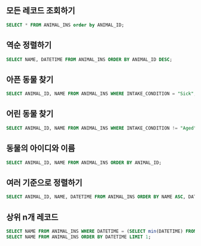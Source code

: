 ## 모든 레코드 조회하기
```sql
SELECT * FROM ANIMAL_INS order by ANIMAL_ID;
```

## 역순 정렬하기
```sql
SELECT NAME, DATETIME FROM ANIMAL_INS ORDER BY ANIMAL_ID DESC;
```

## 아픈 동물 찾기
```sql
SELECT ANIMAL_ID, NAME FROM ANIMAL_INS WHERE INTAKE_CONDITION = "Sick";
```

## 어린 동물 찾기
```sql
SELECT ANIMAL_ID, NAME FROM ANIMAL_INS WHERE INTAKE_CONDITION != "Aged";
```

## 동물의 아이디와 이름
```sql
SELECT ANIMAL_ID, NAME FROM ANIMAL_INS ORDER BY ANIMAL_ID;
```

## 여러 기준으로 정렬하기
```sql
SELECT ANIMAL_ID, NAME, DATETIME FROM ANIMAL_INS ORDER BY NAME ASC, DATETIME DESC;
```
## 상위 n개 레코드
```sql
SELECT NAME FROM ANIMAL_INS WHERE DATETIME = (SELECT min(DATETIME) FROM ANIMAL_INS);
SELECT NAME FROM ANIMAL_INS ORDER BY DATETIME LIMIT 1;
```
